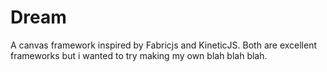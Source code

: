 Dream
=====

A canvas framework inspired by Fabricjs and KineticJS. Both are excellent frameworks but i wanted to
try making my own blah blah blah.
